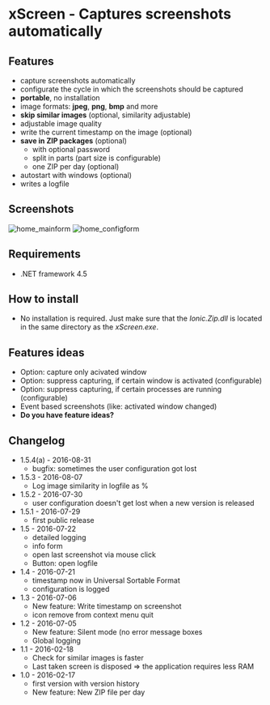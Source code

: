# xScreen  -  Captures screenshots automatically


## Features
* capture screenshots automatically
* configurate the cycle in which the screenshots should be captured
* **portable**, no installation
* image formats: **jpeg**, **png**, **bmp** and more
* **skip similar images** (optional, similarity adjustable)
* adjustable image quality
* write the current timestamp on the image (optional)
* **save in ZIP packages** (optional)
	* with optional password
	* split in parts (part size is configurable)
	* one ZIP per day (optional)
* autostart with windows (optional)
* writes a logfile
## Screenshots
![home_mainform](https://user-images.githubusercontent.com/26574474/32983857-d4d5b332-cc9b-11e7-9bd7-6412aaf4cef5.png)
![home_configform](https://user-images.githubusercontent.com/26574474/32983858-d4f23764-cc9b-11e7-8724-3af2168f8869.png)
## Requirements
* .NET framework 4.5
## How to install
* No installation is required. Just make sure that the _Ionic.Zip.dll_ is located in the same directory as the _xScreen.exe_.
## Features ideas
* Option: capture only acivated window
* Option: suppress capturing, if certain window is activated (configurable)
* Option: suppress capturing, if certain processes are running (configurable)
* Event based screenshots (like: activated window changed)
* **Do you have feature ideas?**
## Changelog
* 1.5.4(a) - 2016-08-31
	* bugfix: sometimes the user configuration got lost
* 1.5.3 - 2016-08-07
	* Log image similarity in logfile as %
* 1.5.2 - 2016-07-30
	* user configuration doesn't get lost when a new version is released
* 1.5.1 - 2016-07-29
	* first public release
* 1.5 - 2016-07-22
	* detailed logging
	* info form
	* open last screenshot via mouse click
	* Button: open logfile
* 1.4 - 2016-07-21
	* timestamp now in Universal Sortable Format
	* configuration is logged
* 1.3 - 2016-07-06
	* New feature: Write timestamp on screenshot
	* icon remove from context menu quit
* 1.2 - 2016-07-05
	* New feature: Silent mode (no error message boxes
	* Global logging
* 1.1 - 2016-02-18
	* Check for similar images is faster
	* Last taken screen is disposed => the application requires less RAM
* 1.0 - 2016-02-17
	* first version with version history
	* New feature: New ZIP file per day
